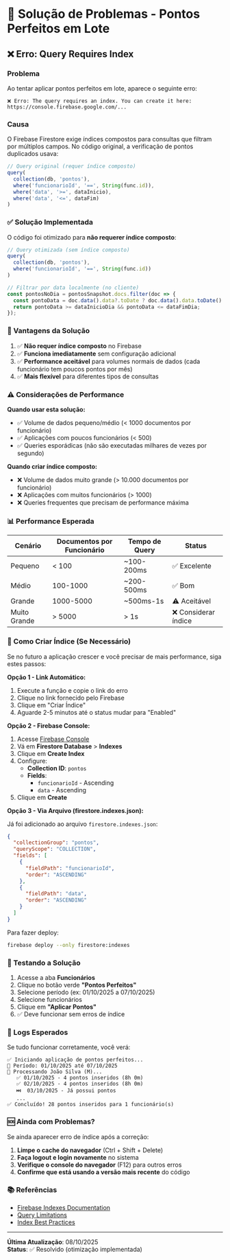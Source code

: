 # 🔧 Solução de Problemas - Pontos Perfeitos em Lote

## ❌ Erro: Query Requires Index

### Problema

Ao tentar aplicar pontos perfeitos em lote, aparece o seguinte erro:

```
❌ Erro: The query requires an index. You can create it here: https://console.firebase.google.com/...
```

### Causa

O Firebase Firestore exige índices compostos para consultas que filtram por múltiplos campos. No código original, a verificação de pontos duplicados usava:

```javascript
// Query original (requer índice composto)
query(
  collection(db, 'pontos'),
  where('funcionarioId', '==', String(func.id)),
  where('data', '>=', dataInicio),
  where('data', '<=', dataFim)
)
```

### ✅ Solução Implementada

O código foi otimizado para **não requerer índice composto**:

```javascript
// Query otimizada (sem índice composto)
query(
  collection(db, 'pontos'),
  where('funcionarioId', '==', String(func.id))
)

// Filtrar por data localmente (no cliente)
const pontosNoDia = pontosSnapshot.docs.filter(doc => {
  const pontoData = doc.data().data?.toDate ? doc.data().data.toDate() : new Date(doc.data().data);
  return pontoData >= dataInicioDia && pontoData <= dataFimDia;
});
```

### 🎯 Vantagens da Solução

1. ✅ **Não requer índice composto** no Firebase
2. ✅ **Funciona imediatamente** sem configuração adicional
3. ✅ **Performance aceitável** para volumes normais de dados (cada funcionário tem poucos pontos por mês)
4. ✅ **Mais flexível** para diferentes tipos de consultas

### ⚠️ Considerações de Performance

**Quando usar esta solução:**
- ✅ Volume de dados pequeno/médio (< 1000 documentos por funcionário)
- ✅ Aplicações com poucos funcionários (< 500)
- ✅ Queries esporádicas (não são executadas milhares de vezes por segundo)

**Quando criar índice composto:**
- ❌ Volume de dados muito grande (> 10.000 documentos por funcionário)
- ❌ Aplicações com muitos funcionários (> 1000)
- ❌ Queries frequentes que precisam de performance máxima

### 📊 Performance Esperada

| Cenário | Documentos por Funcionário | Tempo de Query | Status |
|---------|---------------------------|----------------|---------|
| Pequeno | < 100 | ~100-200ms | ✅ Excelente |
| Médio | 100-1000 | ~200-500ms | ✅ Bom |
| Grande | 1000-5000 | ~500ms-1s | ⚠️ Aceitável |
| Muito Grande | > 5000 | > 1s | ❌ Considerar índice |

### 🔄 Como Criar Índice (Se Necessário)

Se no futuro a aplicação crescer e você precisar de mais performance, siga estes passos:

**Opção 1 - Link Automático:**
1. Execute a função e copie o link do erro
2. Clique no link fornecido pelo Firebase
3. Clique em "Criar Índice"
4. Aguarde 2-5 minutos até o status mudar para "Enabled"

**Opção 2 - Firebase Console:**
1. Acesse [Firebase Console](https://console.firebase.google.com)
2. Vá em **Firestore Database** > **Indexes**
3. Clique em **Create Index**
4. Configure:
   - **Collection ID**: `pontos`
   - **Fields**:
     - `funcionarioId` - Ascending
     - `data` - Ascending
5. Clique em **Create**

**Opção 3 - Via Arquivo (firestore.indexes.json):**

Já foi adicionado ao arquivo `firestore.indexes.json`:

```json
{
  "collectionGroup": "pontos",
  "queryScope": "COLLECTION",
  "fields": [
    {
      "fieldPath": "funcionarioId",
      "order": "ASCENDING"
    },
    {
      "fieldPath": "data",
      "order": "ASCENDING"
    }
  ]
}
```

Para fazer deploy:
```bash
firebase deploy --only firestore:indexes
```

### 🧪 Testando a Solução

1. Acesse a aba **Funcionários**
2. Clique no botão verde **"Pontos Perfeitos"**
3. Selecione período (ex: 01/10/2025 a 07/10/2025)
4. Selecione funcionários
5. Clique em **"Aplicar Pontos"**
6. ✅ Deve funcionar sem erros de índice

### 📝 Logs Esperados

Se tudo funcionar corretamente, você verá:

```
✅ Iniciando aplicação de pontos perfeitos...
📅 Período: 01/10/2025 até 07/10/2025
👥 Processando João Silva (M)...
   ✅ 01/10/2025 - 4 pontos inseridos (8h 0m)
   ✅ 02/10/2025 - 4 pontos inseridos (8h 0m)
   ⏭️  03/10/2025 - Já possui pontos
   ...
✅ Concluído! 28 pontos inseridos para 1 funcionário(s)
```

### 🆘 Ainda com Problemas?

Se ainda aparecer erro de índice após a correção:

1. **Limpe o cache do navegador** (Ctrl + Shift + Delete)
2. **Faça logout e login novamente** no sistema
3. **Verifique o console do navegador** (F12) para outros erros
4. **Confirme que está usando a versão mais recente** do código

### 📚 Referências

- [Firebase Indexes Documentation](https://firebase.google.com/docs/firestore/query-data/indexing)
- [Query Limitations](https://firebase.google.com/docs/firestore/query-data/queries#query_limitations)
- [Index Best Practices](https://firebase.google.com/docs/firestore/best-practices#indexes)

---

**Última Atualização**: 08/10/2025  
**Status**: ✅ Resolvido (otimização implementada)
